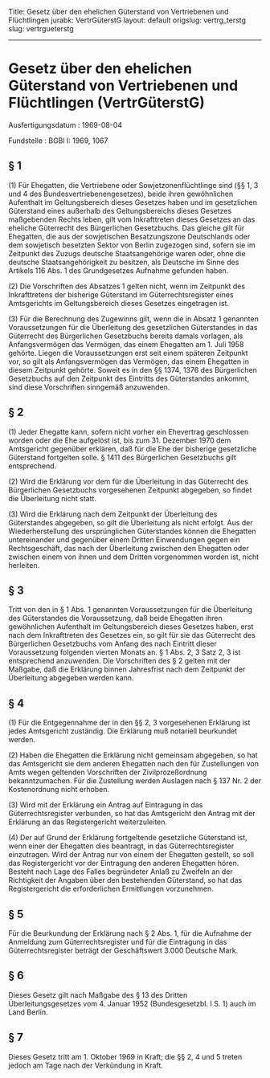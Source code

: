 Title: Gesetz über den ehelichen Güterstand von Vertriebenen und Flüchtlingen
jurabk: VertrGüterstG
layout: default
origslug: vertrg_terstg
slug: vertrgueterstg

---

# Gesetz über den ehelichen Güterstand von Vertriebenen und Flüchtlingen (VertrGüterstG)

Ausfertigungsdatum
:   1969-08-04

Fundstelle
:   BGBl I: 1969, 1067



## § 1

(1) Für Ehegatten, die Vertriebene oder Sowjetzonenflüchtlinge sind
(§§ 1, 3 und 4 des Bundesvertriebenengesetzes), beide ihren
gewöhnlichen Aufenthalt im Geltungsbereich dieses Gesetzes haben und
im gesetzlichen Güterstand eines außerhalb des Geltungsbereichs dieses
Gesetzes maßgebenden Rechts leben, gilt vom Inkrafttreten dieses
Gesetzes an das eheliche Güterrecht des Bürgerlichen Gesetzbuchs. Das
gleiche gilt für Ehegatten, die aus der sowjetischen Besatzungszone
Deutschlands oder dem sowjetisch besetzten Sektor von Berlin zugezogen
sind, sofern sie im Zeitpunkt des Zuzugs deutsche Staatsangehörige
waren oder, ohne die deutsche Staatsangehörigkeit zu besitzen, als
Deutsche im Sinne des Artikels 116 Abs. 1 des Grundgesetzes Aufnahme
gefunden haben.

(2) Die Vorschriften des Absatzes 1 gelten nicht, wenn im Zeitpunkt
des Inkrafttretens der bisherige Güterstand im Güterrechtsregister
eines Amtsgerichts im Geltungsbereich dieses Gesetzes eingetragen ist.

(3) Für die Berechnung des Zugewinns gilt, wenn die in Absatz 1
genannten Voraussetzungen für die Überleitung des gesetzlichen
Güterstandes in das Güterrecht des Bürgerlichen Gesetzbuchs bereits
damals vorlagen, als Anfangsvermögen das Vermögen, das einem Ehegatten
am 1. Juli 1958 gehörte. Liegen die Voraussetzungen erst seit einem
späteren Zeitpunkt vor, so gilt als Anfangsvermögen das Vermögen, das
einem Ehegatten in diesem Zeitpunkt gehörte. Soweit es in den §§ 1374,
1376 des Bürgerlichen Gesetzbuchs auf den Zeitpunkt des Eintritts des
Güterstandes ankommt, sind diese Vorschriften sinngemäß anzuwenden.


## § 2

(1) Jeder Ehegatte kann, sofern nicht vorher ein Ehevertrag
geschlossen worden oder die Ehe aufgelöst ist, bis zum 31. Dezember
1970 dem Amtsgericht gegenüber erklären, daß für die Ehe der bisherige
gesetzliche Güterstand fortgelten solle. § 1411 des Bürgerlichen
Gesetzbuchs gilt entsprechend.

(2) Wird die Erklärung vor dem für die Überleitung in das Güterrecht
des Bürgerlichen Gesetzbuchs vorgesehenen Zeitpunkt abgegeben, so
findet die Überleitung nicht statt.

(3) Wird die Erklärung nach dem Zeitpunkt der Überleitung des
Güterstandes abgegeben, so gilt die Überleitung als nicht erfolgt. Aus
der Wiederherstellung des ursprünglichen Güterstandes können die
Ehegatten untereinander und gegenüber einem Dritten Einwendungen gegen
ein Rechtsgeschäft, das nach der Überleitung zwischen den Ehegatten
oder zwischen einem von ihnen und dem Dritten vorgenommen worden ist,
nicht herleiten.


## § 3

Tritt von den in § 1 Abs. 1 genannten Voraussetzungen für die
Überleitung des Güterstandes die Voraussetzung, daß beide Ehegatten
ihren gewöhnlichen Aufenthalt im Geltungsbereich dieses Gesetzes
haben, erst nach dem Inkrafttreten des Gesetzes ein, so gilt für sie
das Güterrecht des Bürgerlichen Gesetzbuchs vom Anfang des nach
Eintritt dieser Voraussetzung folgenden vierten Monats an. § 1 Abs. 2,
3 Satz 2, 3 ist entsprechend anzuwenden. Die Vorschriften des § 2
gelten mit der Maßgabe, daß die Erklärung binnen Jahresfrist nach dem
Zeitpunkt der Überleitung abgegeben werden kann.


## § 4

(1) Für die Entgegennahme der in den §§ 2, 3 vorgesehenen Erklärung
ist jedes Amtsgericht zuständig. Die Erklärung muß notariell
beurkundet werden.

(2) Haben die Ehegatten die Erklärung nicht gemeinsam abgegeben, so
hat das Amtsgericht sie dem anderen Ehegatten nach den für
Zustellungen von Amts wegen geltenden Vorschriften der
Zivilprozeßordnung bekanntzumachen. Für die Zustellung werden Auslagen
nach § 137 Nr. 2 der Kostenordnung nicht erhoben.

(3) Wird mit der Erklärung ein Antrag auf Eintragung in das
Güterrechtsregister verbunden, so hat das Amtsgericht den Antrag mit
der Erklärung an das Registergericht weiterzuleiten.

(4) Der auf Grund der Erklärung fortgeltende gesetzliche Güterstand
ist, wenn einer der Ehegatten dies beantragt, in das
Güterrechtsregister einzutragen. Wird der Antrag nur von einem der
Ehegatten gestellt, so soll das Registergericht vor der Eintragung den
anderen Ehegatten hören. Besteht nach Lage des Falles begründeter
Anlaß zu Zweifeln an der Richtigkeit der Angaben über den bestehenden
Güterstand, so hat das Registergericht die erforderlichen Ermittlungen
vorzunehmen.


## § 5

Für die Beurkundung der Erklärung nach § 2 Abs. 1, für die Aufnahme
der Anmeldung zum Güterrechtsregister und für die Eintragung in das
Güterrechtsregister beträgt der Geschäftswert 3.000 Deutsche Mark.


## § 6

Dieses Gesetz gilt nach Maßgabe des § 13 des Dritten
Überleitungsgesetzes vom 4. Januar 1952 (Bundesgesetzbl. I S. 1) auch
im Land Berlin.


## § 7

Dieses Gesetz tritt am 1. Oktober 1969 in Kraft; die §§ 2, 4 und 5
treten jedoch am Tage nach der Verkündung in Kraft.


